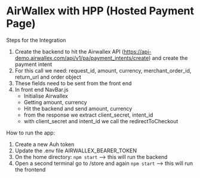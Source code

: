 # AirWallex with HPP (Hosted Payment Page)

Steps for the Integration

1. Create the backend to hit the Airwallex API (https://api-demo.airwallex.com/api/v1/pa/payment_intents/create) and create the payment intent 
2. For this call we need: request_id, amount, currency, merchant_order_id, return_url and order object
3. These fields need to be sent from the front end
4. In front end NavBar.js
    - Initialise Airwallex
    - Getting amount, currency
    - Hit the backend and send amount, currency
    - from the response we extract client_secret, intent_id
    - with client_secret and intent_id we call the redirectToCheckout

How to run the app:
1. Create a new Auh token
2. Update the .env file AIRWALLEX_BEARER_TOKEN
3. On the home directory: `npm start` --> this will run the backend
4. Open a second terminal go to /store and again `npm start` --> this will run the frontend
